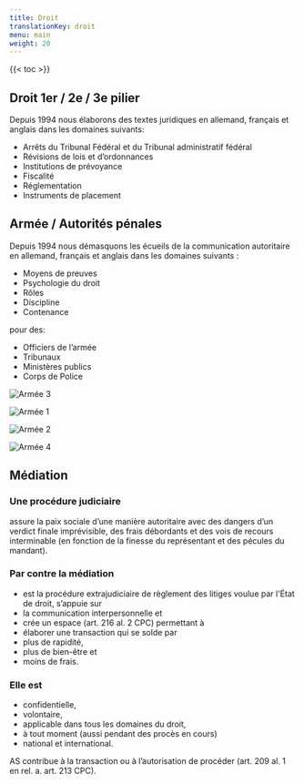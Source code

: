 ```yaml
---
title: Droit
translationKey: droit
menu: main
weight: 20
---
```


{{< toc >}}

## Droit 1er / 2e / 3e pilier

Depuis 1994 nous élaborons des textes juridiques en allemand, français et anglais dans les domaines suivants:

- Arrêts du Tribunal Fédéral et du Tribunal administratif fédéral
- Révisions de lois et d’ordonnances
- Institutions de prévoyance
- Fiscalité
- Réglementation
- Instruments de placement

## Armée / Autorités pénales

Depuis 1994 nous démasquons les écueils de la communication autoritaire en allemand, français et anglais dans les domaines suivants :

- Moyens de preuves
- Psychologie du droit
- Rôles
- Discipline
- Contenance

pour des:

- Officiers de l’armée
- Tribunaux
- Ministères publics
- Corps de Police

![Armée 3](/images/photos/armee-3.jpg)

![Armée 1](/images/photos/armee-1.jpg)

![Armée 2](/images/photos/armee-2.jpg)

![Armée 4](/images/photos/armee-4.jpg)


## Médiation

### Une procédure judiciaire

assure la paix sociale d’une manière autoritaire
avec des dangers d’un verdict finale
imprévisible, des frais débordants et des vois
de recours interminable (en fonction de la
finesse du représentant et des pécules du
mandant).

### Par contre la médiation

- est la procédure extrajudiciaire de règlement des litiges voulue par l'État de droit, s’appuie sur 
- la communication interpersonnelle et 
- crée un espace (art. 216 al. 2 CPC) permettant à 
- élaborer une transaction qui se solde par 
- plus de rapidité, 
- plus de bien-être et 
- moins de frais. 

### Elle est

- confidentielle, 
- volontaire,  
- applicable dans tous les domaines du droit,
- à tout moment (aussi pendant des procès en cours)
- national et international. 

AS contribue à la transaction ou à l’autorisation de procéder (art. 209 al. 1 en rel. a. art. 213 CPC).